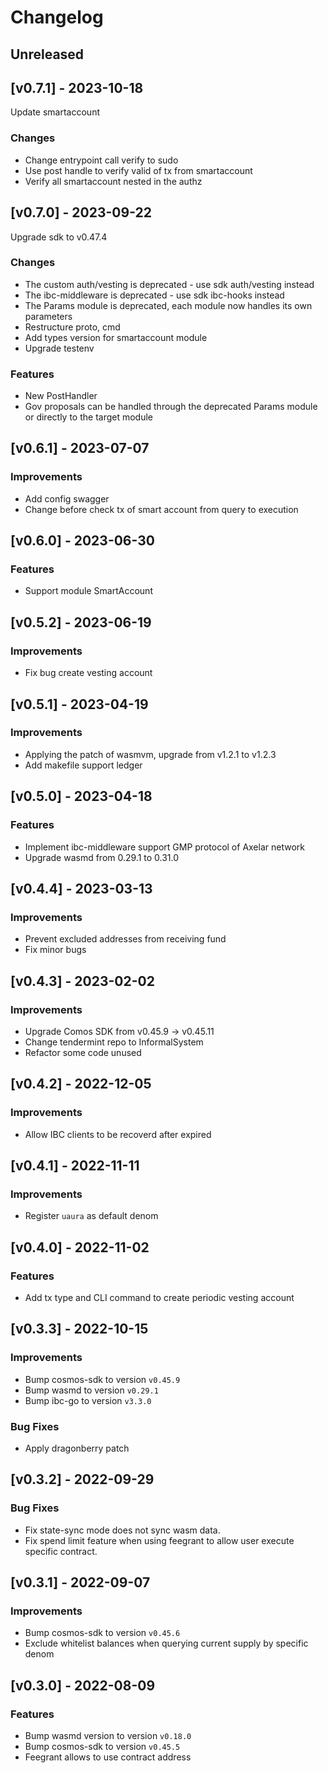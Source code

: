 <!--
Guiding Principles:

Changelogs are for humans, not machines.
There should be an entry for every single version.
The same types of changes should be grouped.
Versions and sections should be linkable.
The latest version comes first.
The release date of each version is displayed.
Mention whether you follow Semantic Versioning.

Usage:

Change log entries are to be added to the Unreleased section under the
appropriate stanza (see below). Each entry should ideally include a tag and
the Github issue reference in the following format:

* (<tag>) \#<issue-number> message

The issue numbers will later be link-ified during the release process so you do
not have to worry about including a link manually, but you can if you wish.

Types of changes (Stanzas):

"Features" for new features.
"Improvements" for changes in existing functionality.
"Deprecated" for soon-to-be removed features.
"Bug Fixes" for any bug fixes.
"Client Breaking" for breaking CLI commands and REST routes used by end-users.
"API Breaking" for breaking exported APIs used by developers building on SDK.
"State Machine Breaking" for any changes that result in a different AppState given same genesisState and txList.

Ref: https://keepachangelog.com/en/1.0.0/
-->

# Changelog

## Unreleased

## [v0.7.1] - 2023-10-18
Update smartaccount

### Changes
- Change entrypoint call verify to sudo
- Use post handle to verify valid of tx from smartaccount
- Verify all smartaccount nested in the authz

## [v0.7.0] - 2023-09-22

Upgrade sdk to v0.47.4

### Changes
- The custom auth/vesting is deprecated - use sdk auth/vesting instead
- The ibc-middleware is deprecated - use sdk ibc-hooks instead
- The Params module is deprecated, each module now handles its own parameters
- Restructure proto, cmd
- Add types version for smartaccount module
- Upgrade testenv

### Features
- New PostHandler
- Gov proposals can be handled through the deprecated Params module or directly to the target module

## [v0.6.1] - 2023-07-07

### Improvements
- Add config swagger
- Change before check tx of smart account from query to execution

## [v0.6.0] - 2023-06-30

### Features
- Support module SmartAccount

## [v0.5.2] - 2023-06-19

### Improvements
- Fix bug create vesting account

## [v0.5.1] - 2023-04-19

### Improvements
- Applying the patch of wasmvm, upgrade from v1.2.1 to v1.2.3
- Add makefile support ledger

## [v0.5.0] - 2023-04-18

### Features
- Implement ibc-middleware support GMP protocol of Axelar network
- Upgrade wasmd from 0.29.1 to 0.31.0

## [v0.4.4] - 2023-03-13

### Improvements
- Prevent excluded addresses from receiving fund
- Fix minor bugs

## [v0.4.3] - 2023-02-02

### Improvements
- Upgrade Comos SDK from v0.45.9 -> v0.45.11
- Change tendermint repo to InformalSystem
- Refactor some code unused

## [v0.4.2] - 2022-12-05

### Improvements
- Allow IBC clients to be recoverd after expired

## [v0.4.1] - 2022-11-11

### Improvements
- Register `uaura` as default denom

## [v0.4.0] - 2022-11-02

### Features
- Add tx type and CLI command to create periodic vesting account 


## [v0.3.3] - 2022-10-15

### Improvements
- Bump cosmos-sdk to version `v0.45.9`
- Bump wasmd to version `v0.29.1`
- Bump ibc-go to version `v3.3.0`

### Bug Fixes
- Apply dragonberry patch

## [v0.3.2] - 2022-09-29

### Bug Fixes

- Fix state-sync mode does not sync wasm data.
- Fix spend limit feature when using feegrant to allow user execute specific contract. 

## [v0.3.1] - 2022-09-07

### Improvements

- Bump cosmos-sdk to version `v0.45.6`
- Exclude whitelist balances when querying current supply by specific denom

## [v0.3.0] - 2022-08-09

### Features

- Bump wasmd version to version `v0.18.0`
- Bump cosmos-sdk to version `v0.45.5`
- Feegrant allows to use contract address 